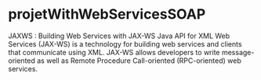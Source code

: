 # projetWithWebServicesSOAP
JAXWS  : Building Web Services with JAX-WS Java API for XML Web Services (JAX-WS) is a technology for building web services and clients that communicate using XML. JAX-WS allows developers to write message-oriented as well as Remote Procedure Call-oriented (RPC-oriented) web services.
